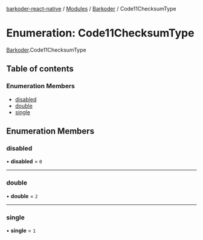 [barkoder-react-native](../README.md) / [Modules](../modules.md) / [Barkoder](../modules/Barkoder.md) / Code11ChecksumType

# Enumeration: Code11ChecksumType

[Barkoder](../modules/Barkoder.md).Code11ChecksumType

## Table of contents

### Enumeration Members

- [disabled](Barkoder.Code11ChecksumType.md#disabled)
- [double](Barkoder.Code11ChecksumType.md#double)
- [single](Barkoder.Code11ChecksumType.md#single)

## Enumeration Members

### disabled

• **disabled** = ``0``

___

### double

• **double** = ``2``

___

### single

• **single** = ``1``
